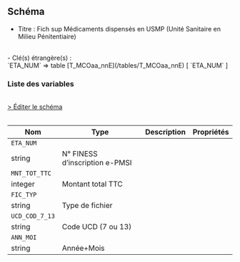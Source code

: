 ## Schéma

- Titre : Fich sup Médicaments dispensés en USMP (Unité Sanitaire en Milieu Pénitentiaire)
<br />
- Clé(s) étrangère(s) : <br />
`ETA_NUM` => table [T_MCOaa_nnE](/tables/T_MCOaa_nnE) [ `ETA_NUM` ]<br />

### Liste des variables
<br />
<div>
    <a href="https://gitlab.com/healthdatahub/schema-snds/edit/master/schemas/PMSI/PMSI%20MCO/T_MCOaa_nnSUP_USMP.json"  
    arget="_blank" rel="noopener noreferrer">> Éditer le schéma</a>
    <OutboundLink />
</div>
<br />

Nom|Type|Description|Propriétés
-|-|-|-
`ETA_NUM`|
string|N° FINESS d’inscription e-PMSI||
`MNT_TOT_TTC`|
integer|Montant total TTC||
`FIC_TYP`|
string|Type de fichier||
`UCD_COD_7_13`|
string|Code UCD (7 ou 13)||
`ANN_MOI`|
string|Année+Mois||

